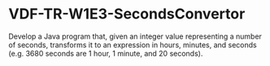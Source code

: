 # VDF-TR-W1E3-SecondsConvertor

Develop a Java program that, given an integer value representing a number of seconds, transforms
it to an expression in hours, minutes, and seconds (e.g. 3680 seconds are 1 hour, 1 minute, and 20
seconds).
